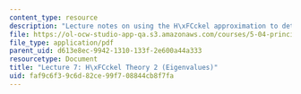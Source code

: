```yaml
---
content_type: resource
description: "Lecture notes on using the H\xFCckel approximation to determine eigenvalues."
file: https://ol-ocw-studio-app-qa.s3.amazonaws.com/courses/5-04-principles-of-inorganic-chemistry-ii-fall-2008/faf9c6f39c6d82ce99f708844cb8f7fa_Lecture_7.pdf
file_type: application/pdf
parent_uid: d613e8ec-9942-1310-133f-2e600a44a333
resourcetype: Document
title: "Lecture 7: H\xFCckel Theory 2 (Eigenvalues)"
uid: faf9c6f3-9c6d-82ce-99f7-08844cb8f7fa
---
```

